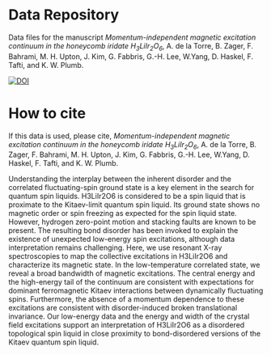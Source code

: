 # Data Repository

Data files for the manuscript _Momentum-independent magnetic excitation continuum in the honeycomb iridate
H<sub>3</sub>LiIr<sub>2</sub>O<sub>6</sub>_, A. de la Torre, B. Zager, F. Bahrami, M. H. Upton, J. Kim, G. Fabbris, G.-H. Lee, W.Yang, D. Haskel, F. Tafti, and K. W. Plumb. 


[![DOI](https://zenodo.org/badge/667554370.svg)](https://zenodo.org/badge/latestdoi/667554370)


# How to cite

If this data is used, please cite, _Momentum-independent magnetic excitation continuum in the honeycomb iridate
H<sub>3</sub>LiIr<sub>2</sub>O<sub>6</sub>_, A. de la Torre, B. Zager, F. Bahrami, M. H. Upton, J. Kim, G. Fabbris, G.-H. Lee, W.Yang, D. Haskel, F. Tafti, and K. W. Plumb. 

Understanding the interplay between the inherent disorder and the correlated fluctuating-spin ground state is a key element in the search for quantum spin liquids. H3LiIr2O6 is considered to be a spin liquid that is proximate to the Kitaev-limit quantum spin liquid. Its ground state shows no magnetic order or spin freezing as expected for the spin liquid state. However, hydrogen zero-point motion and stacking faults are known to be present. The resulting bond disorder has been invoked to explain the existence of unexpected low-energy spin excitations, although data interpretation remains challenging. Here, we use resonant X-ray spectroscopies to map the collective excitations in H3LiIr2O6 and characterize its magnetic state. In the low-temperature correlated state, we reveal a broad bandwidth of magnetic excitations. The central energy and the high-energy tail of the continuum are consistent with expectations for dominant ferromagnetic Kitaev interactions between dynamically fluctuating spins. Furthermore, the absence of a momentum dependence to these excitations are consistent with disorder-induced broken translational invariance. Our low-energy data and the energy and width of the crystal field excitations support an interpretation of H3LiIr2O6 as a disordered topological spin liquid in close proximity to bond-disordered versions of the Kitaev quantum spin liquid.

